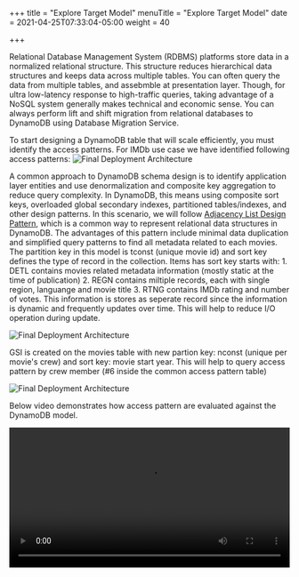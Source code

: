 +++
title = "Explore Target Model"
menuTitle = "Explore Target Model"
date = 2021-04-25T07:33:04-05:00
weight = 40

+++

Relational Database Management System (RDBMS) platforms store data in a normalized relational structure. This structure reduces hierarchical data structures  and keeps data across multiple tables.
You can often query the data from multiple tables, and assebmble at presentation layer. Though, for ultra low-latency response to high-traffic queries, taking advantage of a NoSQL system generally makes technical and economic sense.
You can always perform lift and shift migration from relational databases to DynamoDB using Database Migration Service.

To start designing a DynamoDB table that will scale efficiently, you must identify the access patterns. For IMDb use case we have identified following access patterns:
![Final Deployment Architecture](/images/migration32.png)

A common approach to DynamoDB schema design is to identify application layer entities and use denormalization and composite key aggregation to reduce query complexity.
In DynamoDB, this means using composite sort keys, overloaded global secondary indexes, partitioned tables/indexes, and other design patterns.
In this scenario, we will follow [Adjacency List Design Pattern](https://docs.aws.amazon.com/amazondynamodb/latest/developerguide/bp-adjacency-graphs.html#bp-adjacency-lists), which is a common way to represent relational data structures in DynamoDB.
The advantages of this pattern include minimal data duplication and simplified query patterns to find all metadata related to each movies.
The partition key in this model is tconst (unique movie id) and sort key defines the type of record in the collection. Items has sort key starts with:
	1.	DETL contains movies related metadata information (mostly static at the time of publication)
	2.	REGN contains miltiple records, each with single region, languange and movie title
	3.	RTNG contains IMDb rating and number of votes. This information is stores as seperate record since the information is dynamic and frequently updates over time. This will help to reduce I/O operation during update.

![Final Deployment Architecture](/images/migration33.png)

GSI is created on the movies table with new partion key: nconst (unique per movie's crew) and sort key: movie start year. This will help to query access pattern by crew member (#6 inside the common access pattern table)

![Final Deployment Architecture](/images/migration34.png)

Below video demonstrates how access pattern are evaluated against the DynamoDB model.

<video width=100% controls autoplay>
    <source src="/images/migration1.mp4" type="video/mp4">
    Your browser does not support the video tag.
</video>

